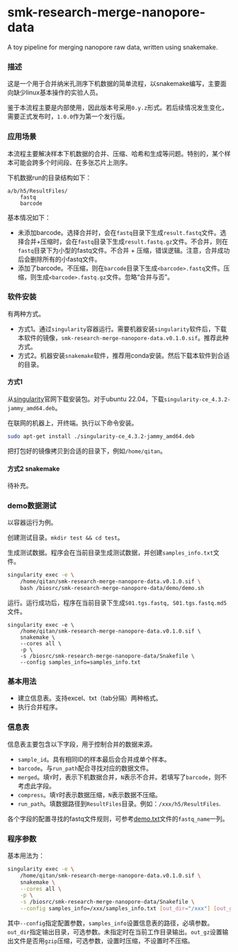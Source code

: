 # smk-research-merge-nanopore-data
A toy pipeline for merging nanopore raw data, written using snakemake.

### 描述

这是一个用于合并纳米孔测序下机数据的简单流程，以snakemake编写，主要面向缺少linux基本操作的实验人员。

鉴于本流程主要是内部使用，因此版本号采用`0.y.z`形式。若后续情况发生变化，需要正式发布时，`1.0.0`作为第一个发行版。

### 应用场景

本流程主要解决样本下机数据的合并、压缩、哈希和生成等问题。特别的，某个样本可能会跨多个时间段、在多张芯片上测序。

下机数据run的目录结构如下：

```
a/b/h5/ResultFiles/
    fastq
    barcode
```

基本情况如下：
- 未添加barcode。选择合并时，会在`fastq`目录下生成`result.fastq`文件。选择合并+压缩时，会在`fastq`目录下生成`result.fastq.gz`文件。不合并，则在`fastq`目录下为小型的fastq文件。不合并 + 压缩，错误逻辑。注意，合并成功后会删除所有的小fastq文件。
- 添加了barcode。不压缩，则在`barcode`目录下生成`<barcode>.fastq`文件。压缩，则生成`<barcode>.fastq.gz`文件。忽略“合并与否”。

### 软件安装

有两种方式。
- 方式1。通过`singularity`容器运行。需要机器安装`singularity`软件后，下载本软件的镜像，`smk-research-merge-nanopore-data.v0.1.0.sif`。推荐此种方式。
- 方式2。机器安装`snakemake`软件，推荐用conda安装。然后下载本软件到合适的目录。

#### 方式1

从[singularity](https://github.com/sylabs/singularity/releases)官网下载安装包。对于ubuntu 22.04，下载`singularity-ce_4.3.2-jammy_amd64.deb`。

在联网的机器上，开终端。执行以下命令安装。

```bash
sudo apt-get install ./singularity-ce_4.3.2-jammy_amd64.deb
```

把打包好的镜像拷贝到合适的目录下，例如`/home/qitan`。

#### 方式2 snakemake

待补充。

### demo数据测试

以容器运行为例。

创建测试目录。`mkdir test && cd test`。

生成测试数据。程序会在当前目录生成测试数据，并创建`samples_info.txt`文件。

```bash
singularity exec -e \
    /home/qitan/smk-research-merge-nanopore-data.v0.1.0.sif \
    bash /biosrc/smk-research-merge-nanopore-data/demo/demo.sh
```

运行。运行成功后，程序在当前目录下生成`S01.tgs.fastq, S01.tgs.fastq.md5`文件。

```
singularity exec -e \
    /home/qitan/smk-research-merge-nanopore-data.v0.1.0.sif \
    snakemake \
    --cores all \
    -p \
    -s /biosrc/smk-research-merge-nanopore-data/Snakefile \
    --config samples_info=samples_info.txt
```


### 基本用法

- 建立信息表。支持excel、txt（tab分隔）两种格式。
- 执行合并程序。

### 信息表

信息表主要包含以下字段，用于控制合并的数据来源。
- `sample_id`。具有相同ID的样本最后会合并成单个样本。
- `barcode`。与`run_path`配合寻找对应的数据文件。
- `merged`。填`Y`时，表示下机数据合并，`N`表示不合并。若填写了`barcode`，则不考虑此字段。
- `compress`。填`Y`时表示数据压缩，`N`表示数据不压缩。
- `run_path`。填数据路径到`ResultFiles`目录。例如：`/xxx/h5/ResultFiles`.

各个字段的配置寻找的fastq文件规则，可参考[demo.txt](demo/demo.txt)文件的`fastq_name`一列。

### 程序参数

基本用法为：

```bash
singularity exec -e \
    /home/qitan/smk-research-merge-nanopore-data.v0.1.0.sif \
    snakemake \
    --cores all \
    -p \
    -s /biosrc/smk-research-merge-nanopore-data/Snakefile \
    --config samples_info=/xxx/samples_info.txt [out_dir="/xxx"] [out_gz="True"]
```

其中`--config`指定配置参数，`samples_info`设置信息表的路径，必填参数。`out_dir`指定输出目录，可选参数。未指定时在当前工作目录输出。`out_gz`设置输出文件是否用`gzip`压缩，可选参数，设置时压缩，不设置时不压缩。

